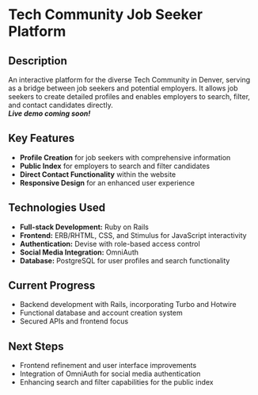 # Tech Community Job Seeker Platform

## Description
An interactive platform for the diverse Tech Community in Denver, serving as a bridge between job seekers and potential employers. It allows job seekers to create detailed profiles and enables employers to search, filter, and contact candidates directly.<br>
***Live demo coming soon!***

## Key Features
- **Profile Creation** for job seekers with comprehensive information
- **Public Index** for employers to search and filter candidates
- **Direct Contact Functionality** within the website
- **Responsive Design** for an enhanced user experience

## Technologies Used
- **Full-stack Development:** Ruby on Rails
- **Frontend:** ERB/RHTML, CSS, and Stimulus for JavaScript interactivity
- **Authentication:** Devise with role-based access control
- **Social Media Integration:** OmniAuth
- **Database:** PostgreSQL for user profiles and search functionality

## Current Progress
- Backend development with Rails, incorporating Turbo and Hotwire
- Functional database and account creation system
- Secured APIs and frontend focus

## Next Steps
- Frontend refinement and user interface improvements
- Integration of OmniAuth for social media authentication
- Enhancing search and filter capabilities for the public index
